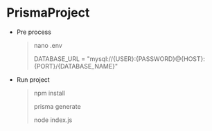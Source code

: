 # PrismaProject
- Pre process
  >   nano .env
  > 
  >   DATABASE_URL = "mysql://{USER}:{PASSWORD}@{HOST}:{PORT}/{DATABASE_NAME}"
  > 
- Run project
  > npm install
  > 
  > prisma generate 
  >
  > node index.js 